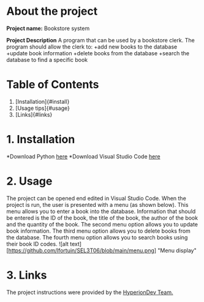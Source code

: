 # About the project
**Project name:** 
  Bookstore system

**Project Description**
 A program that can be used by a bookstore clerk. The program should allow the clerk to:
 +add new books to the database
 +update book information
 +delete books from the database
 +search the database to find a specific book

# Table of Contents
1. [Installation]{#install}
2. [Usage tips]{#usage} 
3. [Links]{#links}

<a name="install"></a>
# 1. Installation
*Download Python [here](https://www.python.org/downloads/)
*Download Visual Studio Code [here](https://code.visualstudio.com/download)

<a name="usage"></a>
# 2. Usage
The project can be opened end edited in Visual Studio Code. When the project is run, the user is presented with a menu (as shown below). 
This menu allows you to enter a book into the database. Information that should be entered is the ID of the book, the title of the book, the author of the book and the quantity of the book. The second menu option allows you to update book information. The third menu option allows you to delete books from the database. The fourth menu option allows you to search books using their book ID codes. 
![alt text][https://github.com/lfortuin/SEL3T06/blob/main/menu.png] "Menu display"

<a name="links"></a>
# 3. Links
The project instructions were provided by the [HyperionDev Team.](https://www.hyperiondev.com/) 
